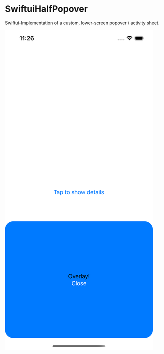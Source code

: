 # SwiftuiHalfPopover

Swiftui-Implementation of a custom, lower-screen popover / activity sheet.

![screenshot](media/screenshot_01.png)
